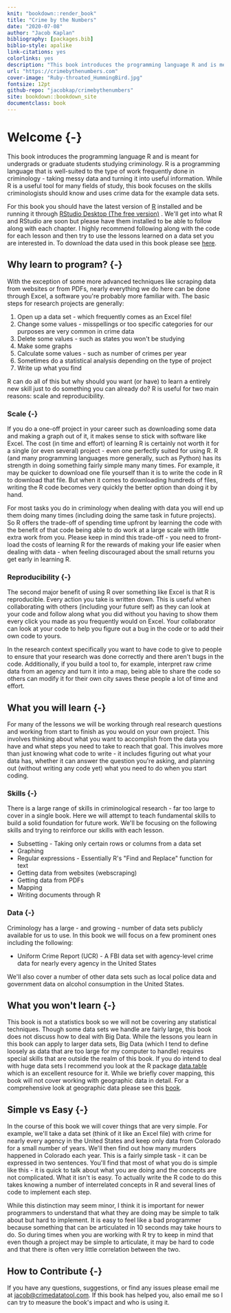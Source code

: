 ```yaml
--- 
knit: "bookdown::render_book"
title: "Crime by the Numbers"
date: "2020-07-08"
author: "Jacob Kaplan"
bibliography: [packages.bib]
biblio-style: apalike
link-citations: yes
colorlinks: yes
description: "This book introduces the programming language R and is meant for undergrads or graduate students studying criminology. R is a programming language that is well-suited to the type of work frequently done in criminology - taking messy data and turning it into useful information. While R is a useful tool for many fields of study, this book focuses on the skills criminologists should know and uses crime data for the example data sets."
url: "https://crimebythenumbers.com"
cover-image: "Ruby-throated_HummingBird.jpg"
fontsize: 12pt
github-repo: "jacobkap/crimebythenumbers"
site: bookdown::bookdown_site
documentclass: book
---
```




# Welcome {-}

This book introduces the programming language R and is meant for undergrads or graduate students studying criminology. R is a programming language that is well-suited to the type of work frequently done in criminology - taking messy data and turning it into useful information. While R is a useful tool for many fields of study, this book focuses on the skills criminologists should know and uses crime data for the example data sets. 

For this book you should have the latest version of [R](https://cloud.r-project.org/) installed and be running it through [RStudio Desktop (The free version)](https://www.rstudio.com/products/rstudio/download/) . We'll get into what R and RStudio are soon but please have them installed to be able to follow along with each chapter. I highly recommend following along with the code for each lesson and then try to use the lessons learned on a data set you are interested in. To download the data used in this book please see [here](https://github.com/jacobkap/r4crimz/tree/master/data).

## Why learn to program? {-}

With the exception of some more advanced techniques like scraping data from websites or from PDFs, nearly everything we do here can be done through Excel, a software you're probably more familiar with. The basic steps for research projects are generally: 

1. Open up a data set - which frequently comes as an Excel file!
2. Change some values - misspellings or too specific categories for our purposes are very common in crime data
3. Delete some values - such as states you won't be studying
4. Make some graphs
5. Calculate some values - such as number of crimes per year
6. Sometimes do a statistical analysis depending on the type of project
7. Write up what you find 

R can do all of this but why should you want (or have) to learn a entirely new skill just to do something you can already do? R is useful for two main reasons: scale and reproducibility.

### Scale {-}

If you do a one-off project in your career such as downloading some data and making a graph out of it, it makes sense to stick with software like Excel. The cost (in time and effort) of learning R is certainly not worth it for a single (or even several) project - even one perfectly suited for using R. R (and many programming languages more generally, such as Python) has its strength in doing something fairly simple many many times. For example, it may be quicker to download one file yourself than it is to write the code in R to download that file. But when it comes to downloading hundreds of files, writing the R code becomes very quickly the better option than doing it by hand. 

For most tasks you do in criminology when dealing with data you will end up them doing many times (including doing the same task in future projects). So R offers the trade-off of spending time upfront by learning the code with the benefit of that code being able to do work at a large scale with little extra work from you. Please keep in mind this trade-off - you need to front-load the costs of learning R for the rewards of making your life easier when dealing with data - when feeling discouraged about the small returns you get early in learning R. 

### Reproducibility {-}

The second major benefit of using R over something like Excel is that R is reproducible. Every action you take is written down. This is useful when collaborating with others (including your future self) as they can look at your code and follow along what you did without you having to show them every click you made as you frequently would on Excel. Your collaborator can look at your code to help you figure out a bug in the code or to add their own code to yours. 

In the research context specifically you want to have code to give to people to ensure that your research was done correctly and there aren't bugs in the code. Additionally, if you build a tool to, for example, interpret raw crime data from an agency and turn it into a map, being able to share the code so others can modify it for their own city saves these people a lot of time and effort.

## What you will learn {-}

For many of the lessons we will be working through real research questions and working from start to finish as you would on your own project. This involves thinking about what you want to accomplish from the data you have and what steps you need to take to reach that goal. This involves more than just knowing what code to write - it includes figuring out what your data has, whether it can answer the question you're asking, and planning out (without writing any code yet) what you need to do when you start coding. 

### Skills {-}

There is a large range of skills in criminological research - far too large to cover in a single book. Here we will attempt to teach fundamental skills to build a solid foundation for future work. We'll be focusing on the following skills and trying to reinforce our skills with each lesson. 

  * Subsetting - Taking only certain rows or columns from a data set
  * Graphing
  * Regular expressions - Essentially R's "Find and Replace" function for text
  * Getting data from websites (webscraping)
  * Getting data from PDFs
  * Mapping
  * Writing documents through R

### Data {-}

Criminology has a large - and growing - number of data sets publicly available for us to use. In this book we will focus on a few prominent ones including the following:

  * Uniform Crime Report (UCR) - A FBI data set with agency-level crime data for nearly every agency in the United States
  
We'll also cover a number of other data sets such as local police data and government data on alcohol consumption in the United States.

## What you won't learn {-}

This book is not a statistics book so we will not be covering any statistical techniques. Though some data sets we handle are fairly large, this book does not discuss how to deal with Big Data. While the lessons you learn in this book can apply to larger data sets, Big Data (which I tend to define loosely as data that are too large for my computer to handle) requires special skills that are outside the realm of this book. If you do intend to deal with huge data sets I recommend you look at the R package [data.table](https://github.com/Rdatatable/data.table/wiki) which is an excellent resource for it. While we briefly cover mapping, this book will not cover working with geographic data in detail. For a comprehensive look at geographic data please see this [book](https://geocompr.robinlovelace.net/).

## Simple vs Easy {-}

In the course of this book we will cover things that are very simple. For example, we'll take a data set (think of it like an Excel file) with crime for nearly every agency in the United States and keep only data from Colorado for a small number of years. We'll then find out how many murders happened in Colorado each year. This is a fairly simple task - it can be expressed in two sentences. You'll find that most of what you do is simple like this - it is quick to talk about what you are doing and the concepts are not complicated. What it isn't is easy. To actually write the R code to do this takes knowing a number of interrelated concepts in R and several lines of code to implement each step. 

While this distinction may seem minor, I think it is important for newer programmers to understand that what they are doing may be simple to talk about but hard to implement. It is easy to feel like a bad programmer because something that can be articulated in 10 seconds may take hours to do. So during times when you are working with R try to keep in mind that even though a project may be simple to articulate, it may be hard to code and that there is often very little correlation between the two.

## How to Contribute {-}

If you have any questions, suggestions, or find any issues please email me at jacob@crimedatatool.com. If this book has helped you, also email me so I can try to measure the book's impact and who is using it. 
